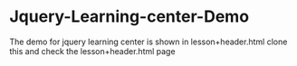 # Jquery-Learning-center-Demo

The demo for jquery learning center is shown in lesson+header.html
clone this and check the lesson+header.html page 
